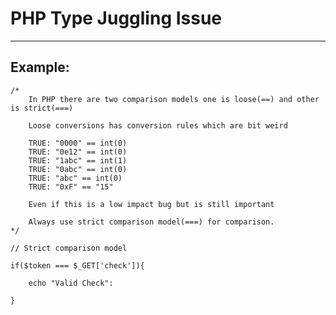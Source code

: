 # PHP Type Juggling Issue
-------

## Example:

	/*
		In PHP there are two comparison models one is loose(==) and other is strict(===)

		Loose conversions has conversion rules which are bit weird
	
		TRUE: "0000" == int(0)
		TRUE: "0e12" == int(0)
		TRUE: "1abc" == int(1)
		TRUE: "0abc" == int(0)
		TRUE: "abc" == int(0)
		TRUE: "0xF" == "15"

		Even if this is a low impact bug but is still important
	
		Always use strict comparison model(===) for comparison.
	*/

	// Strict comparison model

	if($token === $_GET['check']){

		echo "Valid Check":

	}